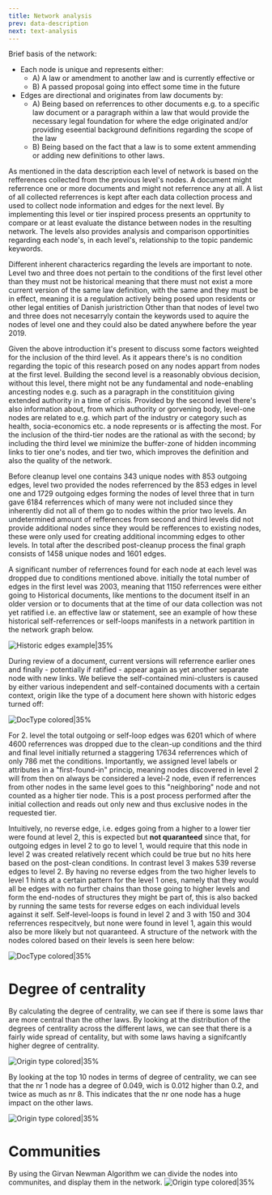 ```yaml
---
title: Network analysis
prev: data-description
next: text-analysis
---
```


Brief basis of the network:

- Each node is unique and represents either:
  - A) A law or amendment to another law and is currently effective or
  - B) A passed proposal going into effect some time in the future
- Edges are directional and originates from law documents by:
  - A) Being based on referrences to other documents e.g. to a specific law document
    or a
    paragraph within a law that would provide the necessary legal foundation for where the edge originated and/or
    providing eseential background definitions regarding the scope of the law
  - B) Being based on the fact that a law is to some extent ammending or adding new definitions to other laws.

As mentioned in the data description each level of network is based on the refferences collected from the previous
level's
nodes. A document
might referrence one or more documents and might not referrence any at all. A list of all collected referrences is
kept after each data collection process and used to collect node information and edges for the next level.
By implementing this level or tier inspired process presents an opprtunity to compare or at least evaluate the
distance between nodes in the resulting network. The levels also provides analysis and comparison opportinities
regarding each node's, in each level's, relationship to the topic pandemic keywords.

Different inherent characterics regarding the levels are important to note. Level two and three does not pertain to
the conditions of the first level other than they must not be historical meaning that there must not exist a more
current version of the same law definition, with the same and they must be in
effect, meaning it is a regulation actively being posed upon residents or other legal entities of Danish juristriction
Other than that nodes of level two and three does not necesarryly contain the keywords used to aquire the nodes of
level one and they could also be dated anywhere before the year 2019.

Given the above introduction it's present to discuss some factors weighted for the inclusion of the third level. As
it appears there's is no condition regarding the topic of this research posed on any nodes appart from nodes at the
first level. Building the second level is a reasonably obvious decision, without this level, there might not be any
fundamental and node-enabling ancesting nodes e.g. such as a paragraph in the constitituion giving extended authority
in a time of crisis. Provided by the second level there's also information about, from which authority or gorvening
body, level-one nodes are related to e.g. which part of the industry or category such as health, socia-economics
etc. a node represents or is affecting the most. For the inclusion of the third-tier nodes are the rational as with
the second; by including the third level we minimize the buffer-zone of hidden incomming links to tier one's nodes,
and tier two, which improves the definition and also the quality of the network.

Before cleanup level one contains 343 unique nodes with 853 outgoing edges, level two provided the nodes referrenced
by the 853 edges in level one and 1729 outgoing edges forming the nodes of level three that in turn gave 6184
referrences which of many were not included since they inherently did not all of them go to nodes within the prior
two levels. An undetermined amount of refferences from second and third levels did not provide additional nodes
since they would be refferences to existing nodes, these were only used for creating additional incomming edges to
other levels.
In total after the described post-cleanup process the final graph consists of 1458 unique nodes and 1601 edges.

A significant number of referrences found for each node at each level was dropped due to conditions mentioned above.
initially the total number of edges in the first level was 2003, meaning that 1150 referrences were either going to
Historical documents, like mentions to the document itself in an older version or to documents that at the time of
our data collection was not yet ratified i.e. an effective law or statement, see an example of how these historical
self-referrences or self-loops manifests in a network partition in the network graph below.

![Historic edges example|35%](/images/histEdges.png)

During review of a
document, current versions will referrence earlier ones and finally - potentially if ratified - appear
again as yet another separate node with new links. We believe the self-contained mini-clusters is caused by either
various independent and self-contained documents with a certain context, origin like the type of a document here 
shown with historic edges turned off:

![DocType colored|35%](/images/withouthistgraph.png)

For 2. level the total outgoing or self-loop edges was 6201 which of where 4600 referrences was dropped due to the
clean-up conditions and the third and final level initially returned a staggering 17634 referrences which of only
786 met the conditions. Importantly, we assigned level labels or attributes in a "first-found-in" princip, meaning nodes
discovered in
level 2 will from then on always be considered a level-2 node, even if referrences from other nodes in the same
level goes to this "neighboring" node and not counted as a higher tier node. This is a post process performed after
the initial collection and reads out only new and thus exclusive nodes in the requested tier.

Intuitively, no reverse edge, i.e. edges going from a higher to a lower tier were found at level 2, this is expected
but **not quaranteed** since that, for outgoing edges in level 2 to go to level 1, would require that this node in
level 2 was created relatively recent which could be true but no hits here based on the post-clean conditions. In 
contrast level 3 makes 539 reverse edges to level 2. 
By having no reverse edges from the two higher levels to level 1 hints at a certain pattern for the level 1 ones, 
namely that they would all be edges with no further chains than those going to higher levels and form the end-nodes 
of structures they might be part of, this is also backed by running the same tests for reverse edges on each individual 
levels against it self. Self-level-loops is found in level 2 and 3 with 150 and 304 referrences respecitvely, but none 
were found in level 1, again this would also be more likely but not quaranteed.
A structure of the network with the nodes colored based on their levels is seen here below:

![DocType colored|35%](/images/lvlsgroupgraph.png)

# Degree of centrality

By calculating the degree of centrality, we can see if there is some laws thar are more central than the other laws. By looking at the distribution of the degrees of centrality across the different laws, we can see that there is a fairly wide spread of centality, but with some laws having a signifcantly higher degree of centrality.

![Origin type colored|35%](/images/centrality_distribution.png)

By looking at the top 10 nodes in terms of degree of centrality, we can see that the nr 1 node has a degree of 0.049, wich is 0.012 higher than 0.2, and twice as much as nr 8. This indicates that the nr one node has a huge impact on the other laws.

![Origin type colored|35%](/images/top10degreecentrality.png)

# Communities

By using the Girvan Newman Algorithm we can divide the nodes into communites, and display them in the network.
![Origin type colored|35%](/images/girvan_newman_communities.png)
